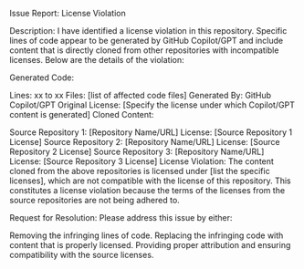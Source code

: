 Issue Report: License Violation

Description:
I have identified a license violation in this repository. Specific lines of code appear to be generated by GitHub Copilot/GPT and include content that is directly cloned from other repositories with incompatible licenses. Below are the details of the violation:

Generated Code:

Lines: xx to xx
Files: [list of affected code files]
Generated By: GitHub Copilot/GPT
Original License: [Specify the license under which Copilot/GPT content is generated]
Cloned Content:

Source Repository 1: [Repository Name/URL]
License: [Source Repository 1 License]
Source Repository 2: [Repository Name/URL]
License: [Source Repository 2 License]
Source Repository 3: [Repository Name/URL]
License: [Source Repository 3 License]
License Violation:
The content cloned from the above repositories is licensed under [list the specific licenses], which are not compatible with the license of this repository. This constitutes a license violation because the terms of the licenses from the source repositories are not being adhered to.

Request for Resolution:
Please address this issue by either:

Removing the infringing lines of code.
Replacing the infringing code with content that is properly licensed.
Providing proper attribution and ensuring compatibility with the source licenses.